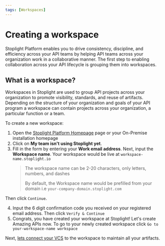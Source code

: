 ```yaml
---
tags: [Workspaces]
---
```


# Creating a workspace

Stoplight Platform enables you to drive consistency, discipline, and efficiency across your API teams by helping API teams across your organization work in a collaborative manner. The first step to enabling collaboration across your API lifecycle is grouping them into workspaces. 

## What is a workspace?

Workspaces in Stoplight are used to group API projects across your organization to promote visibility, standards, and reuse of artifacts. Depending on the structure of your organization and goals of your API program a workspace can contain projects across your organization, a particular function or a team. 

To create a new workspace:

1. Open the [Stoplight Platform Homepage](<>) page or your On-Premise installation homepage
2.  Click on **My team isn't using Stoplight yet**.
    <!--To-Do: Screenshot from homepage-->
3.  Fill in the form by entering your **Work email address**. Next, input the **Workspace name**. Your workspace would be live at `workspace-name.stoplight.io`
    <!--theme:info-->
    > The workspace name can be 2-20 characters, only letters, numbers, and dashes
    >
    > By default, the Workspace name would be prefilled from your domain i.e `your-company-domain.stoplight.com`

Then click `Continue`.

<!--To-Do: Screenshot from Create a Workspace page-->

4. Input the 6 digit confirmation code you received on your registered email address. Then click `Verify & Continue`
5. Congrats, you have created your workspace at Stoplight! Let's create Amazing APIs now. To go to your newly created workspace click `Go to your-workspace-name workspace` 

Next, [lets connect your VCS](b.connecting-to-vcs.md) to the workspace to maintain all your artifacts. 
